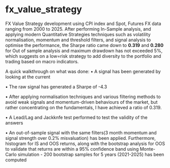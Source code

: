 # fx_value_strategy
FX Value Strategy development using CPI index and Spot, Futures FX data ranging from 2000 to 2025. 
After performing In-Sample analysis, and applying modern Quantitative Strategies techniques such as volatility normalisation, momentum and threshold filters, and signal analysis to optimise the performance, the Sharpe ratio came down to **0.319** and **0.280** for Out of sample analysis and maximum drawdown has not exceeded 5%, which suggests on a low=risk strategy to add diversity to the portfolio and trading based on macro indicators. 

A quick walkthrough on what was done:
 • A signal has been generated by looking at the current

 • The raw signal has generated a Sharpe of -4.3

 • After applying normalisation techniques and various filtering methods to avoid weak signals and momentum-driven behaviours of the market, but rather concentrating on the fundamentals, I have achieved a ratio of 0.319.

 • A Lead/Lag and Jackknfe test performed to test the validity of the answers

• An out-of-sample signal with the same filters(3 month momentum and signal strength over 0.2% misvaluation) has been applied. Furthermore, histogram for IS and OOS returns, along with the bootstrap analysis for OOS to validate that returns are within a 95% confidence band  using Monte-Carlo simulation - 200 bootstrap samples for 5 years (2021-2025) has been computed
